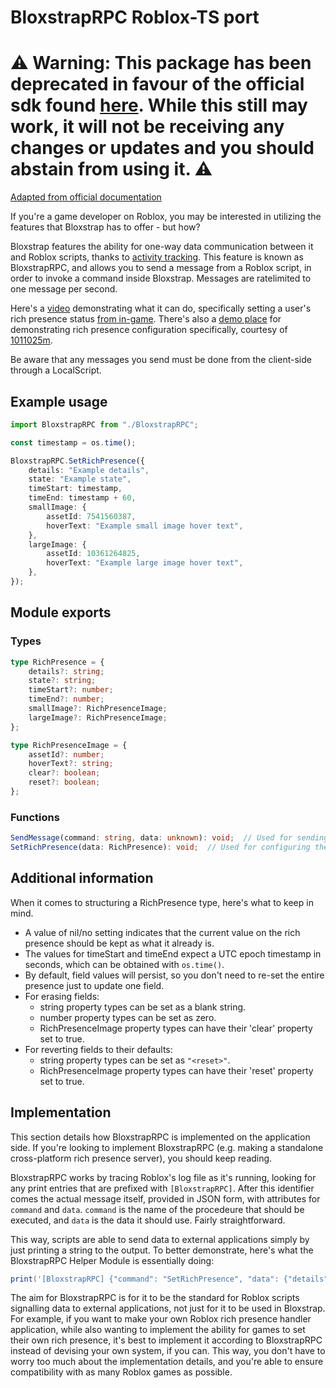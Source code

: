 # BloxstrapRPC Roblox-TS port

# ⚠️ Warning: This package has been deprecated in favour of the official sdk found [here](https://github.com/bloxstraplabs/bloxstrap-rpc-sdk). While this still may work, it will not be receiving any changes or updates and you should abstain from using it. ⚠️

[Adapted from official documentation](https://github.com/pizzaboxer/bloxstrap/wiki/Integrating-Bloxstrap-functionality-into-your-game)

If you're a game developer on Roblox, you may be interested in utilizing the features that Bloxstrap has to offer - but how? 

Bloxstrap features the ability for one-way data communication between it and Roblox scripts, thanks to [activity tracking](https://github.com/pizzaboxer/bloxstrap/wiki/What-is-activity-tracking%3F). This feature is known as BloxstrapRPC, and allows you to send a message from a Roblox script, in order to invoke a command inside Bloxstrap. Messages are ratelimited to one message per second.

Here's a [video](https://www.youtube.com/watch?v=8yGinJMO1Ms) demonstrating what it can do, specifically setting a user's rich presence status [from in-game](https://www.roblox.com/games/13307536247/bloxstrap-message-testing). There's also a [demo place](https://www.roblox.com/games/476005980/BloxstrapRPC-Showcase) for demonstrating rich presence configuration specifically, courtesy of [1011025m](https://github.com/1011025m).

Be aware that any messages you send must be done from the client-side through a LocalScript.

## Example usage

```ts
import BloxstrapRPC from "./BloxstrapRPC";

const timestamp = os.time();

BloxstrapRPC.SetRichPresence({
	details: "Example details",
	state: "Example state",
	timeStart: timestamp,
	timeEnd: timestamp + 60,
	smallImage: {
		assetId: 7541560387,
		hoverText: "Example small image hover text",
	},
	largeImage: {
		assetId: 10361264825,
		hoverText: "Example large image hover text",
	},
});
```

## Module exports

### Types
```ts
type RichPresence = {
	details?: string;
	state?: string;
	timeStart?: number;
	timeEnd?: number;
	smallImage?: RichPresenceImage;
	largeImage?: RichPresenceImage;
};

type RichPresenceImage = {
	assetId?: number;
	hoverText?: string;
	clear?: boolean;
	reset?: boolean;
};
```

### Functions
```ts
SendMessage(command: string, data: unknown): void;  // Used for sending an RPC message. Avoid using this, as every command available will have a dedicated function for it.
SetRichPresence(data: RichPresence): void;  // Used for configuring the user's Discord rich presence activity.
```

## Additional information

When it comes to structuring a RichPresence type, here's what to keep in mind.

- A value of nil/no setting indicates that the current value on the rich presence should be kept as what it already is.
- The values for timeStart and timeEnd expect a UTC epoch timestamp in seconds, which can be obtained with `os.time()`.
- By default, field values will persist, so you don't need to re-set the entire presence just to update one field.
- For erasing fields:
  - string property types can be set as a blank string.
  - number property types can be set as zero.
  - RichPresenceImage property types can have their 'clear' property set to true.
- For reverting fields to their defaults:
  - string property types can be set as `"<reset>"`.
  - RichPresenceImage property types can have their 'reset' property set to true.

## Implementation

This section details how BloxstrapRPC is implemented on the application side. If you're looking to implement BloxstrapRPC (e.g. making a standalone cross-platform rich presence server), you should keep reading.

BloxstrapRPC works by tracing Roblox's log file as it's running, looking for any print entries that are prefixed with `[BloxstrapRPC]`. After this identifier comes the actual message itself, provided in JSON form, with attributes for `command` and `data`. `command` is the name of the procedeure that should be executed, and `data` is the data it should use. Fairly straightforward.

This way, scripts are able to send data to external applications simply by just printing a string to the output. To better demonstrate, here's what the BloxstrapRPC Helper Module is essentially doing:

```lua
print('[BloxstrapRPC] {"command": "SetRichPresence", "data": {"details": "hi"}}')
```

The aim for BloxstrapRPC is for it to be the standard for Roblox scripts signalling data to external applications, not just for it to be used in Bloxstrap. For example, if you want to make your own Roblox rich presence handler application, while also wanting to implement the ability for games to set their own rich presence, it's best to implement it according to BloxstrapRPC instead of devising your own system, if you can. This way, you don't have to worry too much about the implementation details, and you're able to ensure compatibility with as many Roblox games as possible.